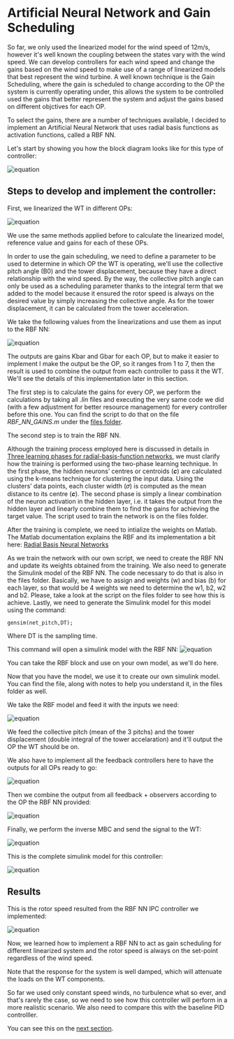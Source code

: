 # Artificial Neural Network and Gain Scheduling

So far, we only used the linearized model for the wind speed of 12m/s, however it's well known the coupling between the states vary with the wind speed.
We can develop controllers for each wind speed and change the gains based on the wind speed to make use of a range of linearized models that best represent the wind turbine. A well known technique is the Gain Scheduling, where the gain is scheduled to change according to the OP the system is currently operating under, this allows the system to be controlled used the gains that better represent the system and adjust the gains based on different objctives for each OP.



To select the gains, there are a number of techniques available, I decided to implement an Artificial Neural Network that uses radial basis functions as activation 
functions, called a RBF NN.

Let's start by showing you how the block diagram looks like for this type of controller:

![equation](https://raw.githubusercontent.com/borgestassio/Wind-Turbine-Control/master/ANN%20GS/images/rbf_block.PNG "rbf system block diagram")

## Steps to develop and implement the controller:

First, we linearized the WT in different OPs:

![equation](https://raw.githubusercontent.com/borgestassio/Wind-Turbine-Control/master/ANN%20GS/images/ops.PNG "OPS for linearization")


We use the same methods applied before to calculate the linearized model, reference value and gains for each of these OPs.

In order to use the gain scheduling, we need to define a parameter to be used to determine in which OP the WT is operating, we'll use the collective pitch angle (B0) and the tower displacement, because they have a direct relationship with the wind speed. 
By the way, the collective pitch angle can only be used as a scheduling parameter thanks to the integral term that we added to the model because it ensured the rotor speed is always on the desired value by simply increasing the collective angle.
As for the tower displacement, it can be calculated from the tower acceleration.

We take the following values from the linearizations and use them as input to the RBF NN:

![equation](https://raw.githubusercontent.com/borgestassio/Wind-Turbine-Control/master/ANN%20GS/images/xrbf.PNG "OPS for linearization")

The outputs are gains Kbar and Gbar for each OP, but to make it easier to implement I make the output be the OP, so it ranges from 1 to 7, then the result is used to combine the output from each controller to pass it the WT. We'll see the details of this implementation later in this section.


The first step is to calculate the gains for every OP, we perform the calculations by taking all *.lin* files and executing the very same code we did (with a few adjustment for better resource management) for every controller before this one. You can find the script to do that on the file *RBF_NN_GAINS.m* under the [files folder](https://github.com/borgestassio/Wind-Turbine-Control/tree/master/ANN%20GS/files).

The second step is to train the RBF NN. 

Although the training process employed here is discussed in details in [Three learning phases for radial-basis-function networks](http://citeseerx.ist.psu.edu/viewdoc/download?doi=10.1.1.109.312&rep=rep1&type=pdf#:~:text=It%20consists%20of%20three%20neural,combination%20of%20the%20basis%20functions.), we must clarify how the training is performed using the two-phase learning technique. In the first phase, the hidden neurons’ centres or centroids (***c***) are calculated using the k-means technique for clustering the input data. Using the clusters’ data points, each cluster width (𝜎) is computed as the mean distance to its centre (***c***). The second phase is simply a linear combination of the neuron activation in the hidden layer, i.e. it takes the output from the hidden layer and linearly combine them to find the gains for achieving the target value.
The script used to train the network is on the files folder. 

After the training is complete, we need to intialize the weights on Matlab. The Matlab documentation explains the RBF and its implementation a bit here: [Radial Basis Neural Networks
](https://www.mathworks.com/help/deeplearning/ug/radial-basis-neural-networks.html;jsessionid=b9a85dbf07aaf25e8bad8cf76f51)

As we train the network with our own script, we need to create the RBF NN and update its weights obtained from the training. We also need to generate the Simulink model of the RBF NN. The code necessary to do that is also in the files folder.
Basically, we have to assign and weights (w) and bias (b) for each layer, so that would be 4 weights we need to determine the w1, b2, w2 and b2.
Please, take a look at the script on the files folder to see how this is achieve.
Lastly, we need to generate the Simulink model for this model using the command:

`gensim(net_pitch,DT);`

Where DT is the sampling time.

This command will open a simulink model with the RBF NN:
![equation](https://raw.githubusercontent.com/borgestassio/Wind-Turbine-Control/master/ANN%20GS/images/rbf_model.PNG "rbf simulink model")

You can take the RBF block and use on your own model, as we'll do here.

Now that you have the model, we use it to create our own simulink model. You can find the file, along with notes to help you understand it, in the files folder as well.

We take the RBF model and feed it with the inputs we need:

![equation](https://raw.githubusercontent.com/borgestassio/Wind-Turbine-Control/master/ANN%20GS/images/rbf_implementation1.PNG "rbf simulink implementation 1")

We feed the collective pitch (mean of the 3 pitchs) and the tower displacement (double integral of the tower accelaration) and it'll output the OP the WT should be on.

We also have to implement all the feedback controllers here to have the outputs for all OPs ready to go:

![equation](https://raw.githubusercontent.com/borgestassio/Wind-Turbine-Control/master/ANN%20GS/images/rbf_implementation2.PNG "rbf simulink implementation 2")


Then we combine the output from all feedback + observers according to the OP the RBF NN provided:

![equation](https://raw.githubusercontent.com/borgestassio/Wind-Turbine-Control/master/ANN%20GS/images/rbf_implementation3.PNG "rbf simulink implementation 3")

Finally, we perform the inverse MBC and send the signal to the WT:

![equation](https://raw.githubusercontent.com/borgestassio/Wind-Turbine-Control/master/ANN%20GS/images/rbf_implementation4.PNG "rbf simulink implementation 4")

This is the complete simulink model for this controller:

![equation](https://raw.githubusercontent.com/borgestassio/Wind-Turbine-Control/master/ANN%20GS/images/rbf_implementation5.PNG "rbf simulink implementation 5")

## Results

This is the rotor speed resulted from the RBF NN IPC controller we implemented:

![equation](https://raw.githubusercontent.com/borgestassio/Wind-Turbine-Control/master/ANN%20GS/images/rotor_speed.png "rotor speed rbf nn ipc")


Now, we learned how to implement a RBF NN to act as gain scheduling for different linearized system and the rotor speed is always on the set-point regardless of the wind speed.

Note that the response for the system is well damped, which will attenuate the loads on the WT components.

So far we used only constant speed winds, no turbulence what so ever, and that's rarely the case, so we need to see how this controller will perform in a more realistic scenario. We also need to compare this with the baseline PID controlller.

You can see this on the [next section](https://borgestassio.github.io/Wind-Turbine-Control/Comparing%20Controllers/).